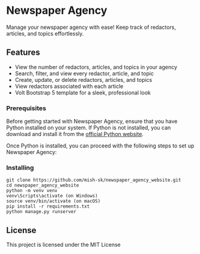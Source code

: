 # Newspaper Agency

Manage your newspaper agency with ease! Keep track of redactors, articles, and topics effortlessly.

## Features

- View the number of redactors, articles, and topics in your agency
- Search, filter, and view every redactor, article, and topic
- Create, update, or delete redactors, articles, and topics
- View redactors associated with each article
- Volt Bootstrap 5 template for a sleek, professional look


### Prerequisites

Before getting started with Newspaper Agency, ensure that you have Python installed on your system. If Python is not installed, you can download and install it from the [official Python website](https://www.python.org/downloads/).

Once Python is installed, you can proceed with the following steps to set up Newspaper Agency:

### Installing


```
git clone https://github.com/mish-sk/newspaper_agency_website.git
cd newspaper_agency_website
python -m venv venv
venv\Scripts\activate (on Windows)
source venv/bin/activate (on macOS)
pip install -r requirements.txt
python manage.py runserver
```


## License

This project is licensed under the MIT License
